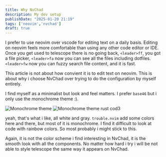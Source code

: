 ```yaml
---
title: Why NvChad
description: My dev setup
publishDate: "2025-01-20 21:19"
tags: ['neovim','nvchad']
draft: true
---
```



I prefer to use neovim over vscode for editing text on a daily basis. Editing on neovim feels more comfortable than using any other code editor or IDE. Once you get used to telescope there is no going back, `<leader>ff`, you got a file picker, `<leader>fa` now you can see all the files including dotfiles. `<leader>fw` now you can fuzzy search file content, and it is fast.

This article is not about how convient it is to edit text on neovim. This is about why i choose NvChad over trying to do the configuration by myself entirely.

I find myself as a minimalist but look and feel matters. I prefer `base46` but i only use the monochrome theme :).


![Monochrome theme](../images/monochrome-theme.png)
![Monochrome theme rust cod3](../images/monochrome-rust.png)

yeah, that's what i like, all white and gray. `trouble.nvim` add some colors here and there, but most of it is monochrome. I find it difficult to look at code with rainbow colors. So most probably i might stick to this.

Again, it is not the color scheme i find interesting in NvChad, it is the smooth look with all the components. No matter how hard i try i will be not able to style telescope the same  way it appears on NvChad.
